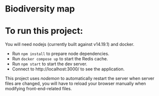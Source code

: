 # Biodiversity map

# To run this project:

You will need nodejs (currently built against v14.19.1) and docker.

- Run `npm install` to prepare node dependencies.
- Run `docker compose up` to start the Redis cache.
- Run `npm start` to start the dev server.
- Connect to http://localhost:3000/ to see the application.

This project uses *nodemon* to automatically restart the server when server files are changed, you will have to reload your browser manually when modifying front-end-related files.
